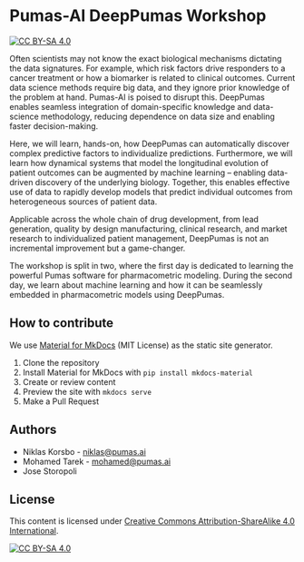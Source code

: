 # Pumas-AI DeepPumas Workshop

[![CC BY-SA 4.0](https://img.shields.io/badge/License-CC%20BY--SA%204.0-lightgrey.svg)](http://creativecommons.org/licenses/by-sa/4.0/)

Often scientists may not know the exact biological mechanisms dictating the data signatures.
For example, which risk factors drive responders to a cancer treatment or how a biomarker is related to clinical outcomes.
Current data science methods require big data, and they ignore prior knowledge of the problem at hand.
Pumas-AI is poised to disrupt this.
DeepPumas enables seamless integration of domain-specific knowledge and data-science methodology,
reducing dependence on data size and enabling faster decision-making.

Here, we will learn, hands-on,
how DeepPumas can automatically discover complex predictive factors to individualize predictions.
Furthermore, we will learn how dynamical systems that model the longitudinal evolution of patient outcomes can be augmented by machine learning
– enabling data-driven discovery of the underlying biology.
Together, this enables effective use of data to rapidly develop models that
predict individual outcomes from heterogeneous sources of patient data.

Applicable across the whole chain of drug development, from lead generation,
quality by design manufacturing, clinical research,
and market research to individualized patient management,
DeepPumas is not an incremental improvement but a game-changer.

The workshop is split in two, where the first day is dedicated to learning
the powerful Pumas software for pharmacometric modeling.
During the second day,
we learn about machine learning and how it can be
seamlessly embedded in pharmacometric models using DeepPumas.

## How to contribute

We use [Material for MkDocs](https://github.com/squidfunk/mkdocs-material)
(MIT License) as the static site generator.

1. Clone the repository
1. Install Material for MkDocs with `pip install mkdocs-material`
1. Create or review content
1. Preview the site with `mkdocs serve`
1. Make a Pull Request

## Authors

- Niklas Korsbo - <niklas@pumas.ai>
- Mohamed Tarek - <mohamed@pumas.ai>
- Jose Storopoli

## License

This content is licensed under [Creative Commons Attribution-ShareAlike 4.0 International](http://creativecommons.org/licenses/by-sa/4.0/).

[![CC BY-SA 4.0](https://licensebuttons.net/l/by-sa/4.0/88x31.png)](http://creativecommons.org/licenses/by-sa/4.0/)
